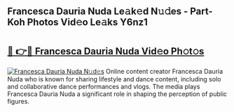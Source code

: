 ## Francesca Dauria Nuda Le𝚊k𝚎d N𝚞𝚍es - Part-Koh Photos Vid𝚎o Le𝚊ks Y6nz1

# <h2><a href="http://fbevevc.evod.top/?m=Francesca+Dauria+Nuda">🔗 👉🔴 Francesca Dauria Nuda Vid𝚎o Ph𝚘t𝚘s</a></h2>

[![Francesca Dauria Nuda N𝚞d𝚎s](https://i.imgur.com/8V9OHl7.gif)](http://fbevevc.evod.top/?m=Francesca+Dauria+Nuda)
Online content creator Francesca Dauria Nuda who is known for sharing lifestyle and dance content, including solo and collaborative dance performances and vlogs. The media plays Francesca Dauria Nuda a significant role in shaping the perception of public figures. 
